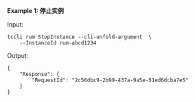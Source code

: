 **Example 1: 停止实例**



Input: 

```
tccli rum StopInstance --cli-unfold-argument  \
    --InstanceId rum-abcd1234
```

Output: 
```
{
    "Response": {
        "RequestId": "2c56dbc9-2b99-437a-9a5e-51ed6dcba7e5"
    }
}
```

